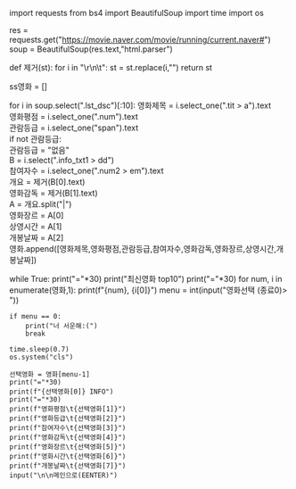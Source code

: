 import requests
from bs4 import BeautifulSoup
import time
import os

res = requests.get("https://movie.naver.com/movie/running/current.naver#")
soup = BeautifulSoup(res.text,"html.parser")

def 제거(st):
    for i in "\r\n\t":
        st = st.replace(i,"")
    return st

ss영화 = []

for i in soup.select(".lst_dsc")[:10]:
    영화제목 = i.select_one(".tit > a").text    
    영화평점 = i.select_one(".num").text        
    관람등급 = i.select_one("span").text        
    if not 관람등급:        
        관람등급 = "없음"     
    B = i.select(".info_txt1 > dd")     
    참여자수 = i.select_one(".num2 > em").text      
    개요 = 제거(B[0].text)      
    영화감독 = 제거(B[1].text)        
    A = 개요.split("|")       
    영화장르 = A[0]     
    상영시간 = A[1]     
    개봉날짜 = A[2]     
    영화.append([영화제목,영화평점,관람등급,참여자수,영화감독,영화장르,상영시간,개봉날짜])     
    
while True:
    print("="*30)
    print("최신영화 top10")
    print("="*30)
    for num, i in enumerate(영화,1):
        print(f"{num}, {i[0]}")
    menu = int(input("영화선택 (종료0)> "))

    if menu == 0:
        print("너 서운해:(")
        break
    
    time.sleep(0.7)
    os.system("cls")

    선택영화 = 영화[menu-1]
    print("="*30)
    print(f"{선택영화[0]} INFO")
    print("="*30)
    print(f"영화평점\t{선택영화[1]}")
    print(f"영화등급\t{선택영화[2]}")
    print(f"참여자수\t{선택영화[3]}")
    print(f"영화감독\t{선택영화[4]}")
    print(f"영화장르\t{선택영화[5]}")
    print(f"영화시간\t{선택영화[6]}")
    print(f"개봉날짜\t{선택영화[7]}")
    input("\n\n메인으로(EENTER)")

